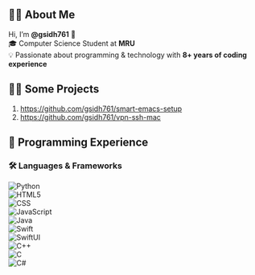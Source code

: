 ## 👨‍💻 About Me  
Hi, I’m **@gsidh761** 👋  
🎓 Computer Science Student at **MRU**  
💡 Passionate about programming & technology with **8+ years of coding experience**  

## 🧑‍💻 Some Projects
1. https://github.com/gsidh761/smart-emacs-setup
2. https://github.com/gsidh761/vpn-ssh-mac

## 🚀 Programming Experience  

### 🛠️ Languages & Frameworks  
![Python](https://img.shields.io/badge/Python-3776AB?style=for-the-badge&logo=python&logoColor=white)  
![HTML5](https://img.shields.io/badge/HTML5-E34F26?style=for-the-badge&logo=html5&logoColor=white)  
![CSS](https://img.shields.io/badge/CSS-1572B6?style=for-the-badge&logo=css&logoColor=white)  
![JavaScript](https://img.shields.io/badge/JavaScript-F7DF1E?style=for-the-badge&logo=javascript&logoColor=black)  
![Java](https://img.shields.io/badge/Java-007396?style=for-the-badge&logo=java&logoColor=white)  
![Swift](https://img.shields.io/badge/Swift-FA7343?style=for-the-badge&logo=swift&logoColor=white)  
![SwiftUI](https://img.shields.io/badge/SwiftUI-0D96F6?style=for-the-badge&logo=swift&logoColor=white)  
![C++](https://img.shields.io/badge/C++-00599C?style=for-the-badge&logo=c%2b%2b&logoColor=white)  
![C](https://img.shields.io/badge/C-A8B9CC?style=for-the-badge&logo=c&logoColor=black)  
![C#](https://img.shields.io/badge/C%23-239120?style=for-the-badge&logo=c-sharp&logoColor=white)  


